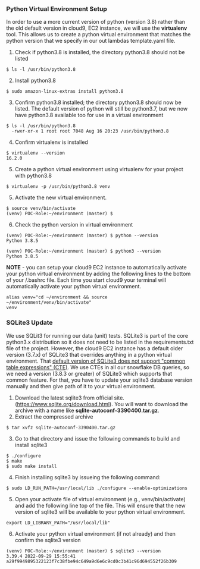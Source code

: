 ### Python Virtual Environment Setup
In order to use a more current version of python (version 3.8) rather than the old default version in cloud9, EC2 instance, we 
will use the **virtualenv** tool. This allows us to create a python virtual environment that matches the python 
version that we specify in our out lambdas template.yaml file.
1. Check if python3.8 is installed, the directory python3.8 should not be listed
```shell
$ ls -l /usr/bin/python3.8
```
2. Install python3.8
```shell
$ sudo amazon-linux-extras install python3.8
```
3. Confirm python3.8 installed; the directory python3.8 should now be listed. The default version of python will still be 
python3.7, but we now have python3.8 available too for use in a virtual environment
```shell
$ ls -l /usr/bin/python3.8
  -rwxr-xr-x 1 root root 7048 Aug 16 20:23 /usr/bin/python3.8
```
4. Confirm virtualenv is installed
```shell
$ virtualenv --version
16.2.0
```
5. Create a python virtual environment using virtualenv for your project with python3.8
```shell
$ virtualenv -p /usr/bin/python3.8 venv
```
5. Activate the new virtual environment.
```shell
$ source venv/bin/activate
(venv) POC-Role:~/environment (master) $
```
6. Check the python version in virtual environment
```shell
(venv) POC-Role:~/environment (master) $ python --version
Python 3.8.5

(venv) POC-Role:~/environment (master) $ python3 --version
Python 3.8.5
```
**NOTE** - you can setup your cloud9 EC2 instance to automatically activate your python virtual environment by 
adding the following lines to the bottom of your <HOME>/.bashrc file. Each time you start cloud9 your terminal will
automatically activate your python virtual environment.
```shell
alias venv="cd ~/environment && source ~/environment/venv/bin/activate"
venv
```
### SQLite3 Update
We use SQLit3 for running our data (unit) tests. SQLite3 is part of the core python3.x distribution so it does 
not need to be listed in the requirements.txt file of the project. However, the cloud9 EC2 instance has a default 
older version (3.7.x) of SQLite3 that overrides anything in a python virtual environment. That [default version 
of SQLite3 does not support "common table expressions" (CTE)](https://stackoverflow.com/questions/18593068/does-sqlite-support-common-table-expressions). We use CTEs in all our snowflake DB queries, so we 
need a version (3.8.3 or greater) of SQLite3 which supports that common feature. For that, you have to update your 
sqlite3 database version manually and then give path of it to your virtual environment.
1. Download the latest sqlite3 from official site. (https://www.sqlite.org/download.html). You will want to download 
the archive with a name like **sqlite-autoconf-3390400.tar.gz**.
2. Extract the compressed archive
```shell
$ tar xvfz sqlite-autoconf-3390400.tar.gz
```
3. Go to that directory and issue the following commands to build and install sqlite3
```shell
$ ./configure
$ make
$ sudo make install
```
4. Finish installing sqlite3 by issueing the following command:
```shell
$ sudo LD_RUN_PATH=/usr/local/lib ./configure --enable-optimizations
```
5. Open your activate file of virtual environment (e.g., venv/bin/activate) and add the following line top of the file.
This will ensure that the new version of sqlite3 will be available to your python virtual environment.
```shell
export LD_LIBRARY_PATH="/usr/local/lib"
```
6. Activate your python virtual environment (if not already) and then confirm the sqlite3 version
```shell
(venv) POC-Role:~/environment (master) $ sqlite3 --version
3.39.4 2022-09-29 15:55:41 a29f9949895322123f7c38fbe94c649a9d6e6c9cd0c3b41c96d694552f26b309
```
